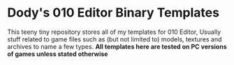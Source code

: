 # Dody's 010 Editor Binary Templates
This teeny tiny repository stores all of my templates for 010 Editor, Usually stuff related to game files such as (but not limited to) models, textures and archives to name a few types.
**All templates here are tested on PC versions of games unless stated otherwise**